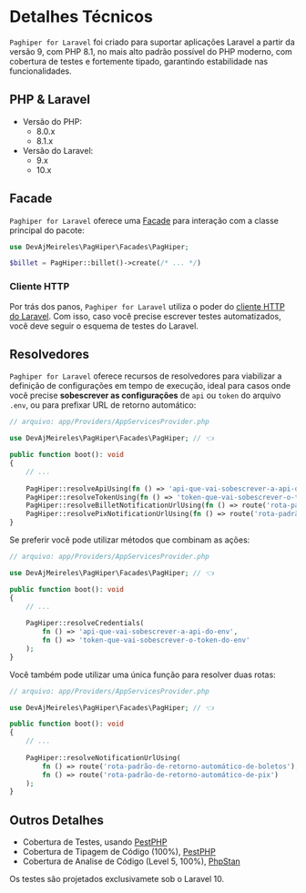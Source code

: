 # Detalhes Técnicos

`Paghiper for Laravel` foi criado para suportar aplicações Laravel a partir da versão 9, com PHP 8.1, no mais 
alto padrão possível do PHP moderno, com cobertura de testes e fortemente tipado, garantindo estabilidade nas 
funcionalidades.

## PHP & Laravel

- Versão do PHP:
    - 8.0.x
    - 8.1.x
- Versão do Laravel:
    - 9.x
    - 10.x

## Facade

`Paghiper for Laravel` oferece uma <a href="https://laravel.com/docs/facades" target="_blank">Facade</a> para 
interação com a classe principal do pacote:

```php
use DevAjMeireles\PagHiper\Facades\PagHiper;

$billet = PagHiper::billet()->create(/* ... */)
```

### Cliente HTTP

Por trás dos panos, `Paghiper for Laravel` utiliza o poder do <a href="https://laravel.com/docs/http-client" 
target="_blank">cliente HTTP do Laravel</a>. Com isso, caso você precise escrever testes automatizados, 
você deve seguir o esquema de testes do Laravel.

## Resolvedores

`Paghiper for Laravel` oferece recursos de resolvedores para viabilizar a definição de configurações em tempo de execução, 
ideal para casos onde você precise **sobescrever as configurações** de `api` ou `token` do arquivo `.env`, 
ou para prefixar URL de retorno automático:

```php
// arquivo: app/Providers/AppServicesProvider.php

use DevAjMeireles\PagHiper\Facades\PagHiper; // 👈

public function boot(): void
{
    // ...
    
    PagHiper::resolveApiUsing(fn () => 'api-que-vai-sobescrever-a-api-do-env');
    PagHiper::resolveTokenUsing(fn () => 'token-que-vai-sobescrever-o-token-do-env');
    PagHiper::resolveBilletNotificationUrlUsing(fn () => route('rota-padrão-de-retorno-automático-de-boletos'));
    PagHiper::resolvePixNotificationUrlUsing(fn () => route('rota-padrão-de-retorno-automático-de-pix'));
}
```

Se preferir você pode utilizar métodos que combinam as ações:

```php
// arquivo: app/Providers/AppServicesProvider.php

use DevAjMeireles\PagHiper\Facades\PagHiper; // 👈

public function boot(): void
{
    // ...
    
    PagHiper::resolveCredentials(
        fn () => 'api-que-vai-sobescrever-a-api-do-env',
        fn () => 'token-que-vai-sobescrever-o-token-do-env'
    );
}
```

Você também pode utilizar uma única função para resolver duas rotas:

```php
// arquivo: app/Providers/AppServicesProvider.php

use DevAjMeireles\PagHiper\Facades\PagHiper; // 👈

public function boot(): void
{
    // ...
    
    PagHiper::resolveNotificationUrlUsing(
        fn () => route('rota-padrão-de-retorno-automático-de-boletos'),
        fn () => route('rota-padrão-de-retorno-automático-de-pix')
    );
}
```
    
## Outros Detalhes

- Cobertura de Testes, usando <a href="https://pestphp.com" target="_blank">PestPHP</a>
- Cobertura de Tipagem de Código (100%), <a href="https://pestphp.com" target="_blank">PestPHP</a>
- Cobertura de Analise de Código (Level 5, 100%), <a href="https://phpstan.org/" target="_blank">PhpStan</a>

<div class="alert alert-warning">
    Os testes são projetados exclusivamete sob o Laravel 10.
</div>
